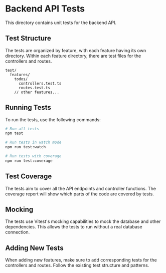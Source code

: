 # Backend API Tests

This directory contains unit tests for the backend API.

## Test Structure

The tests are organized by feature, with each feature having its own directory. Within each feature directory, there are test files for the controllers and routes.

```
test/
  features/
    todos/
      controllers.test.ts
      routes.test.ts
    // other features...
```

## Running Tests

To run the tests, use the following commands:

```bash
# Run all tests
npm test

# Run tests in watch mode
npm run test:watch

# Run tests with coverage
npm run test:coverage
```

## Test Coverage

The tests aim to cover all the API endpoints and controller functions. The coverage report will show which parts of the code are covered by tests.

## Mocking

The tests use Vitest's mocking capabilities to mock the database and other dependencies. This allows the tests to run without a real database connection.

## Adding New Tests

When adding new features, make sure to add corresponding tests for the controllers and routes. Follow the existing test structure and patterns.